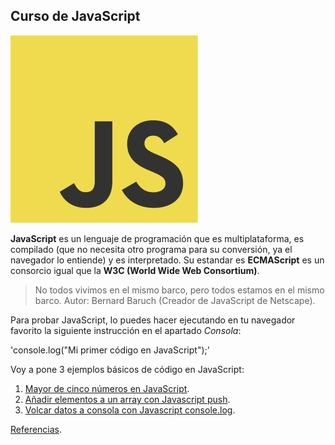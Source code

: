 ## Curso de JavaScript

![Logo de JavaScript](javascript.png)

**JavaScript** es un lenguaje de programación que es multiplataforma, es compilado (que no necesita otro programa para su conversión, ya el navegador lo entiende) y es interpretado. Su estandar es **ECMAScript** es un consorcio igual que la **W3C (World Wide Web Consortium)**.

> No todos vivimos en el mismo barco, pero todos estamos en el mismo barco. Autor: Bernard Baruch (Creador de JavaScript de Netscape).

Para probar JavaScript, lo puedes hacer ejecutando en tu navegador favorito la siguiente instrucción en el apartado *Consola*:

'console.log("Mi primer código en JavaScript");'

Voy a pone 3 ejemplos básicos de código en JavaScript:

1. [Mayor de cinco números en JavaScript](mayor-cinco-numeros-en-javascript.md).
2. [Añadir elementos a un array con Javascript push](anadir-elementos-a-un-array-con-javascript-push.md).
3. [Volcar datos a consola con Javascript console.log](volcar-datos-a-consola-con-javascript-console-log.md).

[Referencias](referencias.md).
